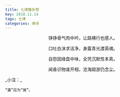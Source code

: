 ```yaml
---
title: 七律蟹杂想
key: 2018.11.14
tags: 七律
categories: 律诗
---
```


<p align="center">铮铮骨气肉中吟，让路横行也感人。
</p>
<p align="center">口吐白沫求洁净，身露青光渡英魂。
</p>
<p align="center">自怨因缘盘中味，全凭沉默性本真。
</p>
<p align="center">闻香识物谁开相，沧海廻游仍念尘。
</p>
_小注：_

```
“露”应为“披”。
```